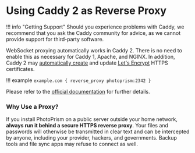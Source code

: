# Using Caddy 2 as Reverse Proxy

!!! info "Getting Support"
    Should you experience problems with Caddy, we recommend that you ask the Caddy community for advice, as we cannot provide support for third-party software.

WebSocket proxying automatically works in Caddy 2. There is no need to enable this as necessary for Caddy 1, Apache,
and NGINX. In addition, Caddy 2 may [automatically create](https://caddyserver.com/docs/caddyfile/directives/tls) 
and update [Let's Encrypt](https://letsencrypt.org/) HTTPS certificates.

!!! example
    ```
    example.com {
        reverse_proxy photoprism:2342
    }
    ```

Please refer to the [official documentation](https://caddyserver.com/docs/v2-upgrade#proxy)
for further details.

### Why Use a Proxy? ###

If you install PhotoPrism on a public server outside your home network, **always run it behind a secure
HTTPS reverse proxy**. Your files and passwords will otherwise be transmitted in clear text and can be intercepted
by anyone, including your provider, hackers, and governments. Backup tools and file sync apps may refuse to
connect as well.